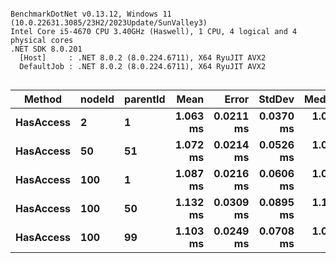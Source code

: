 ```

BenchmarkDotNet v0.13.12, Windows 11 (10.0.22631.3085/23H2/2023Update/SunValley3)
Intel Core i5-4670 CPU 3.40GHz (Haswell), 1 CPU, 4 logical and 4 physical cores
.NET SDK 8.0.201
  [Host]     : .NET 8.0.2 (8.0.224.6711), X64 RyuJIT AVX2
  DefaultJob : .NET 8.0.2 (8.0.224.6711), X64 RyuJIT AVX2


```
| Method    | nodeId | parentId | Mean     | Error     | StdDev    | Median   | Gen0   | Allocated |
|---------- |------- |--------- |---------:|----------:|----------:|---------:|-------:|----------:|
| **HasAccess** | **2**      | **1**        | **1.063 ms** | **0.0211 ms** | **0.0370 ms** | **1.047 ms** | **1.9531** |   **8.67 KB** |
| **HasAccess** | **50**     | **51**       | **1.072 ms** | **0.0214 ms** | **0.0526 ms** | **1.051 ms** | **1.9531** |   **8.67 KB** |
| **HasAccess** | **100**    | **1**        | **1.087 ms** | **0.0216 ms** | **0.0606 ms** | **1.056 ms** | **1.9531** |   **8.67 KB** |
| **HasAccess** | **100**    | **50**       | **1.132 ms** | **0.0309 ms** | **0.0895 ms** | **1.111 ms** | **1.9531** |   **8.78 KB** |
| **HasAccess** | **100**    | **99**       | **1.103 ms** | **0.0249 ms** | **0.0708 ms** | **1.077 ms** | **1.9531** |   **8.67 KB** |

